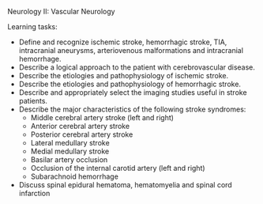 Neurology II: Vascular Neurology

Learning tasks:

* Define and recognize ischemic stroke, hemorrhagic stroke, TIA,  intracranial aneurysms, arteriovenous malformations and intracranial hemorrhage.  
* Describe a logical approach to the patient with cerebrovascular disease.  
* Describe the etiologies and pathophysiology of ischemic stroke.  
* Describe the etiologies and pathophysiology of hemorrhagic stroke.  
* Describe and appropriately select the imaging studies useful in stroke patients.  
* Describe the major characteristics of the following stroke syndromes:
	* Middle cerebral artery stroke (left and right)
	* Anterior cerebral artery stroke
	* Posterior cerebral artery stroke
	* Lateral medullary stroke
	* Medial medullary stroke
	* Basilar artery occlusion
	* Occlusion of the internal carotid artery (left and right)
	* Subarachnoid hemorrhage
* Discuss spinal epidural hematoma, hematomyelia and spinal cord infarction

